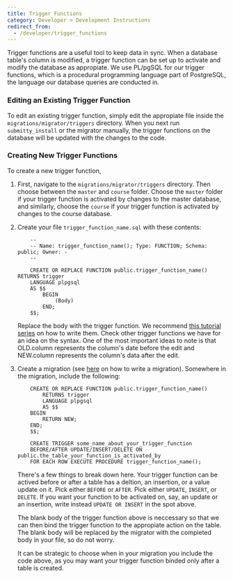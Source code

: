 ```yaml
---
title: Trigger Functions
category: Developer > Development Instructions
redirect_from:
  - /developer/trigger_functions
---
```


Trigger functions are a useful tool to keep data in sync. When a
database table's column is modified, a trigger function can be
set up to activate and modify the database as appropiate. We
use PL/pgSQL for our trigger functions, which is a procedural
programming language part of PostgreSQL, the language our database
queries are conducted in.

### Editing an Existing Trigger Function
To edit an existing trigger function, simply edit the appropiate file inside the
``migrations/migrator/triggers`` directory. When you next run ``submitty_install``
or the migrator manually, the trigger functions on the database will be updated
with the changes to the code.

### Creating New Trigger Functions
To create a new trigger function,

1.  First, navigate to the ``migrations/migrator/triggers`` directory. Then choose
    between the ``master`` and ``course`` folder. Choose the ``master`` folder if
    your trigger function is activated by changes to the master database, and similarly,
    choose the ``course`` if your trigger function is activated by changes to the course
    database.

2.  Create your file ``trigger_function_name.sql`` with these contents:

    ```
        --
        -- Name: trigger_function_name(); Type: FUNCTION; Schema: public; Owner: -
        --

        CREATE OR REPLACE FUNCTION public.trigger_function_name() RETURNS trigger
        LANGUAGE plpgsql
        AS $$
            BEGIN
                (Body)
            END;
        $$;

    ```
    Replace the body with the trigger function. We recommend
    [this tutorial series](https://www.postgresqltutorial.com/postgresql-triggers/introduction-postgresql-trigger/)
    on how to write them. Check other trigger functions we have for an idea
    on the syntax. One of the most important ideas to note is that OLD.column represents
    the column's date before the edit and NEW.column represents the column's data after the
    edit.

3. Create a migration (see [here](/developer/development_instructions/migrations)
    on how to write a migration). Somewhere in the migration, include the following:

    ```
        CREATE OR REPLACE FUNCTION public.trigger_function_name()
            RETURNS trigger
            LANGUAGE plpgsql
            AS $$
        BEGIN
            RETURN NEW;
        END;
        $$;
        
        CREATE TRIGGER some_name_about_your_trigger_function
        BEFORE/AFTER UPDATE/INSERT/DELETE ON public.the_table_your_function_is_activated_by
        FOR EACH ROW EXECUTE PROCEDURE trigger_function_name();
    ```
    There's a few things to break down here. Your trigger function can be actived before or after
    a table has a deltion, an insertion, or a value update on it. Pick either ``BEFORE`` or ``AFTER``. Pick either ``UPDATE``, ``INSERT``, or ``DELETE``. If you want your function to be activated on, say, an update or an insertion, write instead
    ``UPDATE OR INSERT`` in the spot above.

    The blank body of the trigger function above is neccessary so that we can then
    bind the trigger function to the appropiate action on the table. The blank body will
    be replaced by the migrator with the completed body in your file, so do not worry.

    It can be strategic to choose when in your migration you include the code above,
    as you may want your trigger function binded only after a table is created.
